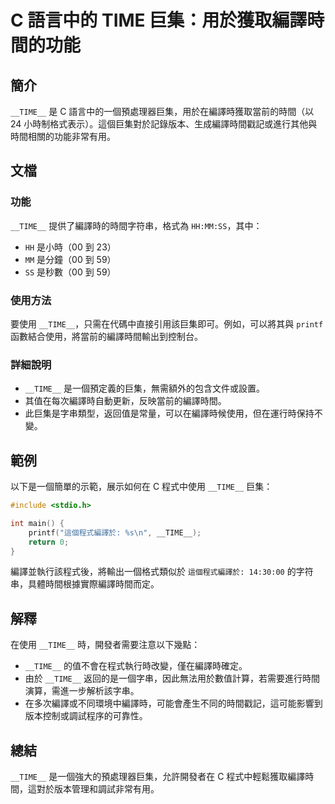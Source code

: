 <!--
Meta Description: # C 語言中的 __TIME__ 巨集：用於獲取編譯時間的功能 ## 簡介 `__TIME__` 是 C 語言中的一個預處理器巨集，用於在編譯時獲取當前的時間（以 24 小時制格式表示）。這個巨集對於記錄版本、生成編譯時間戳記或進行其他與時間相關的功能非常有用。 ## 文檔 ### 功能 `__T...
Meta Keywords: __time__, printf, 這個程式編譯於, 語言中的, 用於獲取編譯時間的功能
-->

# C 語言中的 __TIME__ 巨集：用於獲取編譯時間的功能

## 簡介
`__TIME__` 是 C 語言中的一個預處理器巨集，用於在編譯時獲取當前的時間（以 24 小時制格式表示）。這個巨集對於記錄版本、生成編譯時間戳記或進行其他與時間相關的功能非常有用。

## 文檔
### 功能
`__TIME__` 提供了編譯時的時間字符串，格式為 `HH:MM:SS`，其中：
- `HH` 是小時（00 到 23）
- `MM` 是分鐘（00 到 59）
- `SS` 是秒數（00 到 59）

### 使用方法
要使用 `__TIME__`，只需在代碼中直接引用該巨集即可。例如，可以將其與 `printf` 函數結合使用，將當前的編譯時間輸出到控制台。

### 詳細說明
- `__TIME__` 是一個預定義的巨集，無需額外的包含文件或設置。
- 其值在每次編譯時自動更新，反映當前的編譯時間。
- 此巨集是字串類型，返回值是常量，可以在編譯時候使用，但在運行時保持不變。

## 範例
以下是一個簡單的示範，展示如何在 C 程式中使用 `__TIME__` 巨集：

```c
#include <stdio.h>

int main() {
    printf("這個程式編譯於: %s\n", __TIME__);
    return 0;
}
```

編譯並執行該程式後，將輸出一個格式類似於 `這個程式編譯於: 14:30:00` 的字符串，具體時間根據實際編譯時間而定。

## 解釋
在使用 `__TIME__` 時，開發者需要注意以下幾點：
- `__TIME__` 的值不會在程式執行時改變，僅在編譯時確定。
- 由於 `__TIME__` 返回的是一個字串，因此無法用於數值計算，若需要進行時間演算，需進一步解析該字串。
- 在多次編譯或不同環境中編譯時，可能會產生不同的時間戳記，這可能影響到版本控制或調試程序的可靠性。

## 總結
`__TIME__` 是一個強大的預處理器巨集，允許開發者在 C 程式中輕鬆獲取編譯時間，這對於版本管理和調試非常有用。